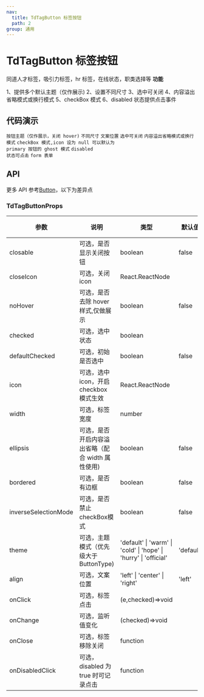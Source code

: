 ```yaml
---
nav:
  title: TdTagButton 标签按钮
  path: 2
group: 通用
---
```


# TdTagButton 标签按钮

同道人才标签，吸引力标签，hr 标签，在线状态，职类选择等
**功能**

1、提供多个默认主题（仅作展示)
2、设置不同尺寸
3、选中可关闭
4、内容溢出省略模式或换行模式
5、checkBox 模式
6、disabled 状态提供点击事件

## 代码演示

<code src="./demos/demo1.tsx">按钮主题（仅作展示，关闭 hover)</code>
<code src="./demos/demo2.tsx">不同尺寸</code>
<code src="./demos/demo7.tsx">文案位置</code>
<code src="./demos/demo3.tsx">选中可关闭</code>
<code src="./demos/demo4.tsx">内容溢出省略模式或换行模式</code>
<code src="./demos/demo5.tsx">checkBox 模式,icon 设为 null 可以默认为 primary 按钮的 ghost 模式</code>
<code src="./demos/demo6.tsx">disabled 状态可点击</code>
<code src="./demos/demo8.tsx">form 表单</code>

## API

更多 API 参考[Button](https://4x-ant-design.antgroup.com/components/button-cn/#API)，以下为差异点

### TdTagButtonProps

| 参数            | 说明                                             | 类型                                                             | 默认值    | 版本 |
| --------------- | ------------------------------------------------ | ---------------------------------------------------------------- | --------- | ---- |
| closable        | 可选，是否显示关闭按钮                           | boolean                                                          | false     |      |
| closeIcon       | 可选，关闭 icon                                  | React.ReactNode                                                  |           |      |
| noHover         | 可选，是否去除 hover 样式,仅做展示               | boolean                                                          | false     |      |
| checked         | 可选，选中状态                                   | boolean                                                          |
| defaultChecked  | 可选，初始是否选中                               | boolean                                                          | false     |      |
| icon            | 可选，选中 icon，开启 checkbox 模式生效          | React.ReactNode                                                  |           |      |
| width           | 可选，标签宽度                                   | number                                                           |           |      |
| ellipsis        | 可选，是否开启内容溢出省略（配合 width 属性使用) | boolean                                                          | false     |      |
| bordered        | 可选，是否有边框                                 | boolean                                                          | false     |      |
| inverseSelectionMode        | 可选，是否禁止checkBox模式                                 | boolean                                                          | false     |      |
| theme           | 可选，主题模式（优先级大于 ButtonType)           | 'default' \| 'warm' \| 'cold' \| 'hope' \| 'hurry' \| 'official' | 'default' |      |
| align           | 可选，文案位置                                   | 'left' \| 'center' \| 'right'                                    | 'left'    |
| onClick         | 可选，标签点击                                   | (e,checked)=>void                                                |
| onChange        | 可选，监听值变化                                 | (checked)=>void                                                  |           |      |
| onClose         | 可选，标签移除关闭                               | function                                                         |           |      |
| onDisabledClick | 可选，disabled 为 true 时可记录点击              | function                                                         |           |      |
